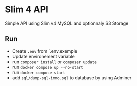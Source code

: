 # Slim 4 API

Simple API using Slim v4 MySQL and optionnaly S3 Storage

## Run

- Create `.env` from `.env.exemple
- Update environement variable
- run `composer install` or `composer update`
- run `docker compose up --no-start`
- run `docker compose start`
- add `sql/dump-sql-immo.sql` to database by using Adminer
